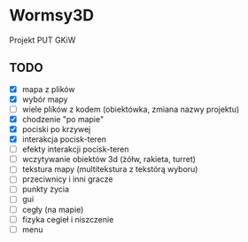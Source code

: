 # Wormsy3D
Projekt PUT GKiW

## TODO

- [x] mapa z plików
- [x] wybór mapy
- [ ] wiele plików z kodem (obiektówka, zmiana nazwy projektu)
- [x] chodzenie "po mapie"
- [x] pociski po krzywej
- [x] interakcja pocisk-teren
- [ ] efekty interakcji pocisk-teren
- [ ] wczytywanie obiektów 3d (żółw, rakieta, turret)
- [ ] tekstura mapy (multitekstura z tekstórą wyboru)
- [ ] przeciwnicy i inni gracze
- [ ] punkty życia
- [ ] gui
- [ ] cegły (na mapie)
- [ ] fizyka cegieł i niszczenie 
- [ ] menu
